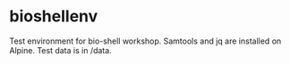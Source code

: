 # bioshellenv
Test environment for bio-shell workshop.
Samtools and jq are installed on Alpine.
Test data is in /data.

